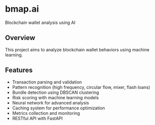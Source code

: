 # bmap.ai

Blockchain wallet analysis using AI

## Overview

This project aims to analyze blockchain wallet behaviors using machine learning.

## Features

- Transaction parsing and validation
- Pattern recognition (high frequency, circular flow, mixer, flash loans)
- Bundle detection using DBSCAN clustering
- Risk scoring with machine learning models
- Neural network for advanced analysis
- Caching system for performance optimization
- Metrics collection and monitoring
- RESTful API with FastAPI
